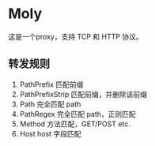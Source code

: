 # Moly
这是一个proxy，支持 TCP 和 HTTP 协议。

## 转发规则
1. PathPrefix        匹配前缀
2. PathPrefixStrip   匹配前缀，并删除该前缀
3. Path              完全匹配 path
4. PathRegex         完全匹配 path，正则匹配
5. Method            方法匹配，GET/POST etc.
6. Host              host 字段匹配